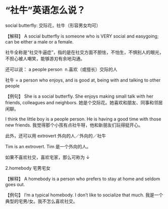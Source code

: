 # “社牛”英语怎么说？

social butterfly: 交际花，社牛（形容男女均可）

【解释】
A social butterfly is someone who is VERY social and easygoing; can be either a male or a female.

社牛全称是“社交牛逼症”，指的是在社交方面不胆怯，不怕生，不惧别人的眼光，不担心被人嘲笑，能够游刃有余地沟通。

还可以说：
a people person 
n.喜欢（或擅长）交际的人

社牛 = a person who enjoys, and is good at, being with and talking to other people

【例句】
She is a social butterfly. She enjoys making small talk with her friends, colleagues and neighbors.
她是个交际花。她喜欢和朋友、同事和邻居闲聊。

I think the little boy is a people person. He is having a good time with those new friends.
我觉得那个小孩有点社牛呀，他和新朋友们玩得挺开心。

此外，还可以用 extrovert 外向的人／外向的／社牛

Tim is an extrovert.
Tim 是一个外向的人。

如果不喜欢社交，喜欢宅家，那么可称为 ↓

2.homebody 宅男宅女

【解释】
A homebody is a person who prefers to stay at home and seldom goes out.

【例句】
I’m a typical homebody. I don’t like to socialize that much.
我是一个典型的宅男/女。我不怎么喜欢社交。
